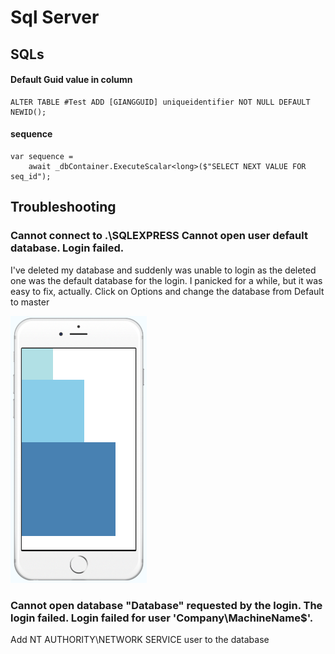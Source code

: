 # Sql Server

## SQLs

#### Default Guid value in column

```text
ALTER TABLE #Test ADD [GIANGGUID] uniqueidentifier NOT NULL DEFAULT NEWID();
```

#### sequence

```text
var sequence = 
    await _dbContainer.ExecuteScalar<long>($"SELECT NEXT VALUE FOR seq_id");
```

## Troubleshooting

### Cannot connect to .\SQLEXPRESS  Cannot open user default database. Login failed.

I've deleted my database and suddenly was unable to login as the deleted one was the default database for the login. I panicked for a while, but it was easy to fix, actually. Click on Options and change the database from Default to master

![](.gitbook/assets/image%20%289%29.png)

### Cannot open database "Database" requested by the login. The login failed. Login failed for user 'Company\MachineName$'.

Add NT AUTHORITY\NETWORK SERVICE user to the database

